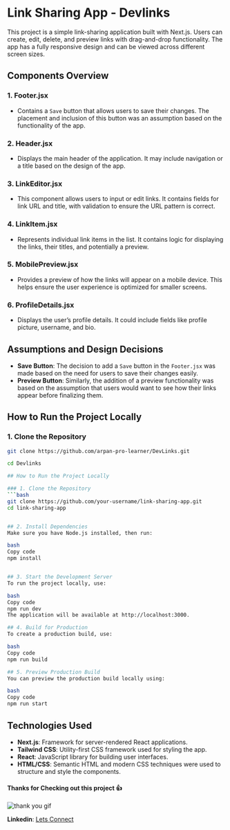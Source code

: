 # Link Sharing App - Devlinks

This project is a simple link-sharing application built with Next.js. Users can create, edit, delete, and preview links with drag-and-drop functionality. The app has a fully responsive design and can be viewed across different screen sizes.

## Components Overview

### 1. **Footer.jsx**
   - Contains a `Save` button that allows users to save their changes. The placement and inclusion of this button was an assumption based on the functionality of the app.
   
### 2. **Header.jsx**
   - Displays the main header of the application. It may include navigation or a title based on the design of the app.
   
### 3. **LinkEditor.jsx**
   - This component allows users to input or edit links. It contains fields for link URL and title, with validation to ensure the URL pattern is correct.
   
### 4. **LinkItem.jsx**
   - Represents individual link items in the list. It contains logic for displaying the links, their titles, and potentially a preview.
   
### 5. **MobilePreview.jsx**
   - Provides a preview of how the links will appear on a mobile device. This helps ensure the user experience is optimized for smaller screens.
   
### 6. **ProfileDetails.jsx**
   - Displays the user’s profile details. It could include fields like profile picture, username, and bio.

## Assumptions and Design Decisions

- **Save Button**: The decision to add a `Save` button in the `Footer.jsx` was made based on the need for users to save their changes easily.
- **Preview Button**: Similarly, the addition of a preview functionality was based on the assumption that users would want to see how their links appear before finalizing them.


## How to Run the Project Locally

### 1. Clone the Repository
```bash
git clone https://github.com/arpan-pro-learner/DevLinks.git

cd Devlinks

## How to Run the Project Locally

### 1. Clone the Repository
```bash
git clone https://github.com/your-username/link-sharing-app.git
cd link-sharing-app


## 2. Install Dependencies
Make sure you have Node.js installed, then run:

bash
Copy code
npm install


## 3. Start the Development Server
To run the project locally, use:

bash
Copy code
npm run dev
The application will be available at http://localhost:3000.

## 4. Build for Production
To create a production build, use:

bash
Copy code
npm run build

## 5. Preview Production Build
You can preview the production build locally using:

bash
Copy code
npm run start
```
## Technologies Used

- **Next.js**: Framework for server-rendered React applications.
- **Tailwind CSS**: Utility-first CSS framework used for styling the app.
- **React**: JavaScript library for building user interfaces.
- **HTML/CSS**: Semantic HTML and modern CSS techniques were used to structure and style the components.


#### Thanks for Checking out this project 👍

![thank you gif](https://i.giphy.com/media/v1.Y2lkPTc5MGI3NjExaXVobHR0NHlkaWptZjRjZHduajRtMTg4OWY4ZjRzNXR5d2JjdWplYyZlcD12MV9pbnRlcm5hbF9naWZfYnlfaWQmY3Q9Zw/uWlpPGquhGZNFzY90z/giphy.gif)

 **Linkedin**: [Lets Connect](https://www.linkedin.com/in/webdevarpan/) 